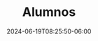 ---
title: "Alumnos"
description: 
date: 2024-06-19T08:25:50-06:00
image: 
math: 
license: 
hidden: false
comments: true
draft: true
---
